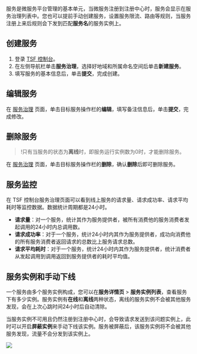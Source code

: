 服务是微服务平台管理的基本单元，当微服务注册到注册中心时，服务会显示在服务治理列表中。您也可以提前手动创建服务，设置服务限流、路由等规则，当服务注册上来后规则会下发到匹配**服务名**的服务实例上。

## 创建服务

1. 登录 [TSF 控制台](https://console.cloud.tencent.com/tsf/index)。
2. 在左侧导航栏单击**服务治理**，选择好地域和所属命名空间后单击**新建服务**。
3. 填写服务的基本信息后，单击**提交**，完成创建。 

## 编辑服务

在 [服务治理](https://console.cloud.tencent.com/tsf/service) 页面，单击目标服务操作栏的**编辑**，填写备注信息后，单击**提交**，完成修改。

## 删除服务

> !只有当服务的状态为**离线**时，即服务运行实例数为0时，才能删除服务。

在 [服务治理](https://console.cloud.tencent.com/tsf/service) 页面，单击目标服务操作栏的**删除**，确认**删除**后即可删除服务。

## 服务监控

在 TSF 控制台服务治理页面可以看到线上服务的请求量、请求成功率、请求平均耗时等监控数据。数据统计周期都是24小时。

- **请求量**：对一个服务，统计其作为服务提供者，被所有消费他的服务消费者发起调用的24小时内总调用数。
- **请求成功率**：对于一个服务，统计24小时内其作为服务提供者，成功向消费他的所有服务消费者返回请求的总数比上服务请求总数。
- **请求平均耗时**：对于一个服务，统计24小时内其作为服务提供者，统计消费者从发起调用到调用返回到服务提供者的耗时平均值。

## 服务实例和手动下线

一个服务由多个服务实例构成，您可以在**服务详情页** > **服务实例列表**，查看服务下有多少实例。服务实例有**在线**和**离线**两种状态，离线的服务实例不会被其他服务发现，会在上次心跳时间24小时后自动清除。

当服务实例不可用且仍然注册到注册中心时，会导致请求发送到该问题实例上，此时可以开启**屏蔽实例**来手动下线该实例。服务被屏蔽后，该服务实例将不会被其他服务发现，流量不会分发到该实例上。

![](https://main.qcloudimg.com/raw/d78cfab800413af968daa760f21e9871.png)

